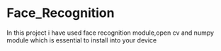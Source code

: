 # Face_Recognition
In this project i have used face recognition module,open cv and numpy module which is essential to install into your device
